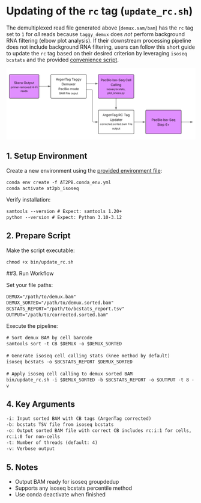 # Updating of the `rc` tag (`update_rc.sh`)

The demultiplexed read file generated above (`demux.sam/bam`) has the `rc` tag set to `1` for *all* reads because `taggy_demux` does *not* perform background RNA filtering (elbow plot analysis). If their downstream processing pipeline does not include background RNA filtering, users can follow this short guide to update the `rc` tag based on their desired criterion by leveraging `isoseq bcstats` and the provided [convenience script](../bin/update_rc.sh).

![RC tag update workflow](img/rc-update-workflow.png)

## 1. Setup Environment

Create a new environment using the [provided environment file](AT2PB.conda_env.yml):

    conda env create -f AT2PB.conda_env.yml
    conda activate at2pb_isoseq

Verify installation:

    samtools --version # Expect: samtools 1.20+
    python --version # Expect: Python 3.10-3.12

## 2. Prepare Script

Make the script executable:

    chmod +x bin/update_rc.sh

##3. Run Workflow

Set your file paths:

    DEMUX="/path/to/demux.bam"
    DEMUX_SORTED="/path/to/demux.sorted.bam"
    BCSTATS_REPORT="/path/to/bcstats_report.tsv"
    OUTPUT="/path/to/corrected.sorted.bam"

Execute the pipeline:

    # Sort demux BAM by cell barcode
    samtools sort -t CB $DEMUX -o $DEMUX_SORTED
    
    # Generate isoseq cell calling stats (knee method by default)
    isoseq bcstats -o $BCSTATS_REPORT $DEMUX_SORTED
    
    # Apply isoseq cell calling to demux sorted BAM
    bin/update_rc.sh -i $DEMUX_SORTED -b $BCSTATS_REPORT -o $OUTPUT -t 8 -v

## 4. Key Arguments

    -i: Input sorted BAM with CB tags (ArgenTag corrected)
    -b: bcstats TSV file from isoseq bcstats
    -o: Output sorted BAM file with correct CB includes rc:i:1 for cells, rc:i:0 for non-cells
    -t: Number of threads (default: 4)
    -v: Verbose output

## 5. Notes

* Output BAM ready for isoseq groupdedup
* Supports any isoseq bcstats percentile method
* Use conda deactivate when finished
